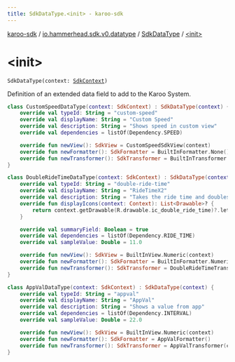 ```yaml
---
title: SdkDataType.<init> - karoo-sdk
---
```


[karoo-sdk](../../index.html) / [io.hammerhead.sdk.v0.datatype](../index.html) / [SdkDataType](index.html) / [&lt;init&gt;](./-init-.html)

# &lt;init&gt;

`SdkDataType(context: `[`SdkContext`](../../io.hammerhead.sdk.v0/-sdk-context/index.html)`)`

Definition of an extended data field to add to the Karoo System.

``` kotlin
class CustomSpeedDataType(context: SdkContext) : SdkDataType(context) {
    override val typeId: String = "custom-speed"
    override val displayName: String = "Custom Speed"
    override val description: String = "Shows speed in custom view"
    override val dependencies = listOf(Dependency.SPEED)

    override fun newView(): SdkView = CustomSpeedSdkView(context)
    override fun newFormatter(): SdkFormatter = BuiltInFormatter.None()
    override fun newTransformer(): SdkTransformer = BuiltInTransformer.Identity(context)
}
```

``` kotlin
class DoubleRideTimeDataType(context: SdkContext) : SdkDataType(context) {
    override val typeId: String = "double-ride-time"
    override val displayName: String = "RideTimeX2"
    override val description: String = "Takes the ride time and doubles it"
    override fun displayIcons(context: Context): List<Drawable>? {
        return context.getDrawable(R.drawable.ic_double_ride_time)?.let { listOf(it) }
    }

    override val summaryField: Boolean = true
    override val dependencies = listOf(Dependency.RIDE_TIME)
    override val sampleValue: Double = 11.0

    override fun newView(): SdkView = BuiltInView.Numeric(context)
    override fun newFormatter(): SdkFormatter = BuiltInFormatter.Numeric(0)
    override fun newTransformer(): SdkTransformer = DoubleRideTimeTransformer(context)
}
```

``` kotlin
class AppValDataType(context: SdkContext) : SdkDataType(context) {
    override val typeId: String = "appval"
    override val displayName: String = "AppVal"
    override val description: String = "Shows a value from app"
    override val dependencies = listOf(Dependency.INTERVAL)
    override val sampleValue: Double = 22.0

    override fun newView(): SdkView = BuiltInView.Numeric(context)
    override fun newFormatter(): SdkFormatter = AppValFormatter()
    override fun newTransformer(): SdkTransformer = AppValTransformer(context)
}
```

